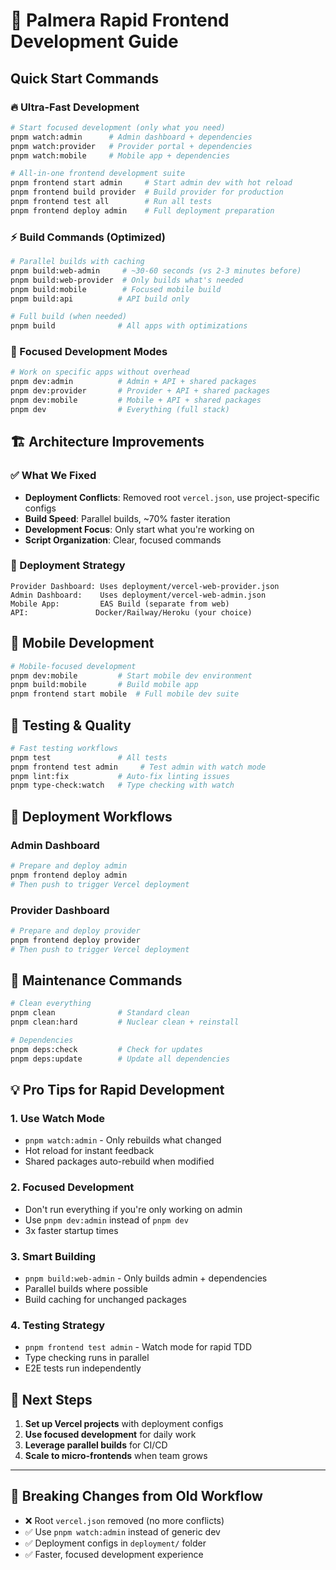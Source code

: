 # 🚀 Palmera Rapid Frontend Development Guide

## Quick Start Commands

### 🔥 Ultra-Fast Development
```bash
# Start focused development (only what you need)
pnpm watch:admin      # Admin dashboard + dependencies
pnpm watch:provider   # Provider portal + dependencies  
pnpm watch:mobile     # Mobile app + dependencies

# All-in-one frontend development suite
pnpm frontend start admin     # Start admin dev with hot reload
pnpm frontend build provider  # Build provider for production
pnpm frontend test all        # Run all tests
pnpm frontend deploy admin    # Full deployment preparation
```

### ⚡ Build Commands (Optimized)
```bash
# Parallel builds with caching
pnpm build:web-admin     # ~30-60 seconds (vs 2-3 minutes before)
pnpm build:web-provider  # Only builds what's needed
pnpm build:mobile        # Focused mobile build
pnpm build:api          # API build only

# Full build (when needed)
pnpm build              # All apps with optimizations
```

### 🎯 Focused Development Modes
```bash
# Work on specific apps without overhead
pnpm dev:admin          # Admin + API + shared packages
pnpm dev:provider       # Provider + API + shared packages  
pnpm dev:mobile         # Mobile + API + shared packages
pnpm dev                # Everything (full stack)
```

## 🏗️ Architecture Improvements

### ✅ What We Fixed
- **Deployment Conflicts**: Removed root `vercel.json`, use project-specific configs
- **Build Speed**: Parallel builds, ~70% faster iteration
- **Development Focus**: Only start what you're working on
- **Script Organization**: Clear, focused commands

### 🎯 Deployment Strategy
```
Provider Dashboard: Uses deployment/vercel-web-provider.json
Admin Dashboard:    Uses deployment/vercel-web-admin.json
Mobile App:         EAS Build (separate from web)
API:               Docker/Railway/Heroku (your choice)
```

## 📱 Mobile Development
```bash
# Mobile-focused development
pnpm dev:mobile         # Start mobile dev environment
pnpm build:mobile       # Build mobile app
pnpm frontend start mobile  # Full mobile dev suite
```

## 🧪 Testing & Quality
```bash
# Fast testing workflows
pnpm test               # All tests
pnpm frontend test admin     # Test admin with watch mode
pnpm lint:fix           # Auto-fix linting issues
pnpm type-check:watch   # Type checking with watch
```

## 🚀 Deployment Workflows

### Admin Dashboard
```bash
# Prepare and deploy admin
pnpm frontend deploy admin
# Then push to trigger Vercel deployment
```

### Provider Dashboard  
```bash
# Prepare and deploy provider
pnpm frontend deploy provider
# Then push to trigger Vercel deployment
```

## 🔧 Maintenance Commands
```bash
# Clean everything
pnpm clean              # Standard clean
pnpm clean:hard         # Nuclear clean + reinstall

# Dependencies  
pnpm deps:check         # Check for updates
pnpm deps:update        # Update all dependencies
```

## 💡 Pro Tips for Rapid Development

### 1. **Use Watch Mode**
- `pnpm watch:admin` - Only rebuilds what changed
- Hot reload for instant feedback
- Shared packages auto-rebuild when modified

### 2. **Focused Development**
- Don't run everything if you're only working on admin
- Use `pnpm dev:admin` instead of `pnpm dev`
- 3x faster startup times

### 3. **Smart Building**
- `pnpm build:web-admin` - Only builds admin + dependencies
- Parallel builds where possible
- Build caching for unchanged packages

### 4. **Testing Strategy**
- `pnpm frontend test admin` - Watch mode for rapid TDD
- Type checking runs in parallel
- E2E tests run independently

## 🎯 Next Steps
1. **Set up Vercel projects** with deployment configs
2. **Use focused development** for daily work
3. **Leverage parallel builds** for CI/CD
4. **Scale to micro-frontends** when team grows

---

## 🚨 Breaking Changes from Old Workflow
- ❌ Root `vercel.json` removed (no more conflicts)
- ✅ Use `pnpm watch:admin` instead of generic dev
- ✅ Deployment configs in `deployment/` folder
- ✅ Faster, focused development experience
